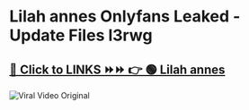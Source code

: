 
 # Lilah annes Onlyfans Leaked - Update Files l3rwg

## <h2><a href="https://clipsfans.com/Lilah_annes&ref=git">🔗 Click to LINKS ⏩⏩ 👉 🟢 Lilah annes </a></h2>

<a href="https://clipsfans.com/Lilah_annes&ref=git" rel="nofollow" data-target="animated-image.originalLink"><img src="https://i.ibb.co.com/xMMVF88/686577567.gif" alt="Viral Video Original" style="max-width: 100%; display: inline-block;" data-target="animated-image.originalImage"></a>

